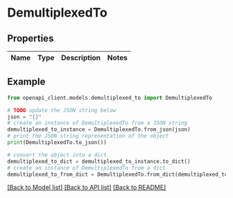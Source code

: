 # DemultiplexedTo


## Properties

Name | Type | Description | Notes
------------ | ------------- | ------------- | -------------

## Example

```python
from openapi_client.models.demultiplexed_to import DemultiplexedTo

# TODO update the JSON string below
json = "{}"
# create an instance of DemultiplexedTo from a JSON string
demultiplexed_to_instance = DemultiplexedTo.from_json(json)
# print the JSON string representation of the object
print(DemultiplexedTo.to_json())

# convert the object into a dict
demultiplexed_to_dict = demultiplexed_to_instance.to_dict()
# create an instance of DemultiplexedTo from a dict
demultiplexed_to_from_dict = DemultiplexedTo.from_dict(demultiplexed_to_dict)
```
[[Back to Model list]](../README.md#documentation-for-models) [[Back to API list]](../README.md#documentation-for-api-endpoints) [[Back to README]](../README.md)


